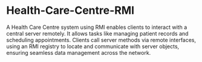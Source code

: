# Health-Care-Centre-RMI
A Health Care Centre system using RMI enables clients to interact with a central server remotely. It allows tasks like managing patient records and scheduling appointments. Clients call server methods via remote interfaces, using an RMI registry to locate and communicate with server objects, ensuring seamless data management across the network.
